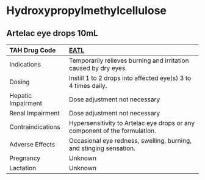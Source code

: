 # Hydroxypropylmethylcellulose

## Artelac eye drops 10mL

| TAH Drug Code      | [EATL](https://www.tahsda.org.tw/drugs/hissearch.php?drug_code=EATL)       |
|:-------------------|:---------------------------------------------------------------------------|
| Indications        | Temporarily relieves burning and irritation caused by dry eyes.            |
| Dosing             | Instill 1 to 2 drops into affected eye(s) 3 to 4 times daily.              |
| Hepatic Impairment | Dose adjustment not necessary                                              |
| Renal Impairment   | Dose adjustment not necessary                                              |
| Contraindications  | Hypersensitivity to Artelac eye drops or any component of the formulation. |
| Adverse Effects    | Occasional eye redness, swelling, burning, and stinging sensation.         |
| Pregnancy          | Unknown                                                                    |
| Lactation          | Unknown                                                                    |

